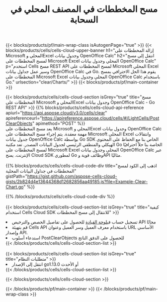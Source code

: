 ﻿---
title:  مسح المخططات في المصنف المحلي في السحابة
description: واجهات برمجة التطبيقات السحابية ومجموعات SDK لمسح المخططات على Microsoft Excel وOpenOffice Calc. مسح المخططات على جداول البيانات المحلية بواسطة سحابة Cells API. تدعم SDK أنواع لغات التطوير. وهي تشمل Android وC# وGo وJava وNodeJS وPerl وPHP وPython وRuby وswift.
---
{{< blocks/products/pf/main-wrap-class isAutogenPage="true" >}}
{{< blocks/products/cells/cells-cloud-upper-banner h1="إزالة المخططات على Microsoft المحلي وExcel وجدول بيانات OpenOffice Calc" h2="انتقل إلى مسح لمسح المخططات على Microsoft Excel المحلي وجدول بيانات OpenOffice Calc" p="استخدم Cells مسح REST API لمسح المخططات على Microsoft المحلي Excel وسير عمل جداول بيانات OpenOffice Calc في Go. يقوم هذا الحل الاحترافي بمسح المخططات على Microsoft Excel المحلي وجدول بيانات OpenOffice Calc باستخدام Go." urlsection="clear/Charts/" >}}
{{< blocks/products/pf/main-container >}}

{{< blocks/products/cells/cells-cloud-section isGrey="true" title="مسح المخططات على Microsoft المحلي وExcel وجدول بيانات OpenOffice Calc - Go REST API" >}}
{{% blocks/products/cells/cells-cloud-api-reference apiurl="https://api.aspose.cloud/v3.0/cells/clear" apireferenceurl="https://apireference.aspose.cloud/cells/#/LightCells/PostClearObjects" apimethod="POST" %}}
<br/>
يعد مسح المخططات على Microsoft المحلي وExcel وجدول بيانات OpenOffice Calc مهمة معقدة. يتم إجراء مسح المخططات على Microsoft المحلي Excel وانتقالات جدول بيانات OpenOffice Calc بواسطة Go SDK الخاص بنا مع الحفاظ على المحتوى الهيكلي والمنطقي الرئيسي لجدول البيانات المصدر. تعد مكتبة Go الخاصة بنا حلاً احترافيًا لمسح المخططات على Microsoft Excel المحلي وجدول بيانات OpenOffice Calc عبر الإنترنت. يمنح Cloud SDK لمطوري Go وظائف قوية وAPI مثاليًا.
<br/>
<br/>
{{% blocks/products/cells/cells-cloud-code-div title="اذهب إلى الكود لمسح المخططات في جداول البيانات المحلية" gistPath="https://gist.github.com/aspose-cells-cloud-gists/2b824d4e13644368d12682856aa49185.js?file=Example-Clear-Chart.go" %}}
  
{{% /blocks/products/cells/cells-cloud-code-div %}}
<br/>
<br/>
{{< blocks/products/cells/cells-cloud-section-list isGrey="true" title="كيفية استخدام Cells Cloud SDK للانتقال إلى مسح المخططات" >}}
<li> تسجيل حساب في<a href="https://dashboard.aspose.cloud/">لوحة القيادة</a> للحصول على تفاصيل الحصص والترخيص API مجانًا</li>
<li>قم بتهيئة Cells API باستخدام معرف العميل وسر العميل وعنوان URL الأساسي وإصدار API.</li>
<li>استدعاء أسلوب PostClearObjects للحصول على الدفق الناتج</li>
{{< /blocks/products/cells/cells-cloud-section-list >}}
<br/>
<br/>
{{< blocks/products/cells/cells-cloud-section-list isGrey="true" title="متطلبات النظام" >}}
<li>انتقل إلى الإصدار go1.13.0 أو الأحدث</li>
{{< /blocks/products/cells/cells-cloud-section-list >}}

{{< /blocks/products/cells/cells-cloud-section >}}

{{< /blocks/products/pf/main-container >}}
{{< /blocks/products/pf/main-wrap-class >}}
